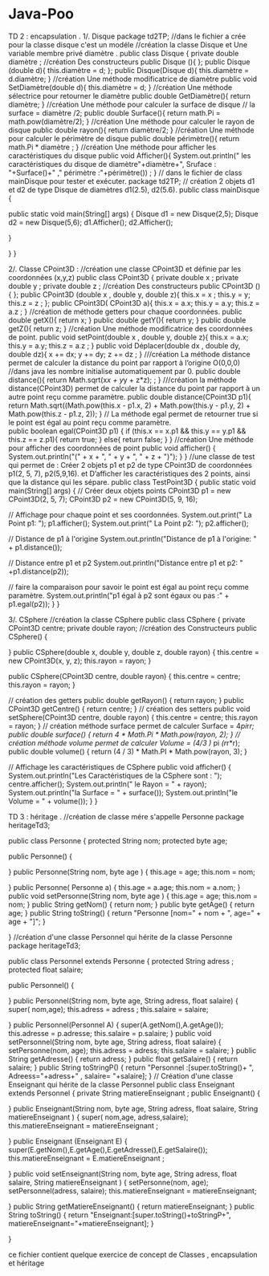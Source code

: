 # Java-Poo
 TD 2 : encapsulation .
1/. Disque 
package td2TP;
//dans le fichier a crée pour la classe disque c'est un modéle 
//création la classe Disque et Une variable membre privé diamètre .
public class  Disque {
   private double  diamètre ;
//création Des constructeurs 
public Disque (){
};
public Disque (double d){
   this.diamètre = d;
};
public Disque(Disque d){
     this.diamètre = d.diamètre;
}
//création Une méthode modificatrice de diamètre 
public void SetDiamètre(double d){
     this.diamètre = d;
}
//création Une méthode sélectrice pour retourner le diamètre 
public double  GetDiamètre(){
     return diamètre;
}
//création Une méthode  pour calculer la  surface de disque 
// la surface = diamètre /2;
public double  Surface(){
     return math.Pi = math.pow(diamètre/2);
}
 //création Une méthode  pour calculer le rayon de disque 
public double  rayon(){
     return diamètre/2;
}
//création Une méthode  pour calculer le périmètre de disque 
public double  périmètre(){
     return math.Pi * diamètre ;
}
//création Une méthode pour afficher les caractéristiques du disque
 public void  Afficher(){
     System.out.println(" les caractéristiques du disque de diamètre"+diamètre+", Sruface : "+Surface()+" ," périmètre :"+périmètre()) ;
}
//  dans le fichier de class mainDisque pour tester et exécuter.
package td2TP;
// création 2 objets d1 et d2 de type Disque de diamètres d1(2.5), d2(5.6). 
public class mainDisque {

public static void main(String[] args) {
		Disque d1 = new Disque(2,5);
		Disque d2 = new Disque(5,6);
             d1.Afficher();
             d2.Afficher();
		

}

  }
}





2/. Classe CPoint3D : 
//création une classe CPoint3D  et définie par les coordonnées (x,y,z) 
public class  CPoint3D {
   private double  x ;
   private double  y ;
   private double  z ;
//création Des constructeurs 
public CPoint3D (){
};
public CPoint3D (double x ,  double y,  double z){
      this.x = x ;
      this.y = y; 
      this.z = z ;
};
public CPoint3D( CPoint3D a){
     this.x = a.x;
     this.y = a.y;
     this.z = a.z ;
}
//création de méthode  getters pour chaque coordonnées.
public double  getX(){
     return x;
}
public double  getY(){
     return y;
}
public double  getZ(){
     return z;
}
//création Une méthode modificatrice des coordonnées  de point.
public void setPoint(double x ,  double y,  double z){
     this.x = a.x;
     this.y = a.y;
     this.z = a.z ;
}
public void Déplacer(double dx ,  double dy,  double dz){
      x += dx;
      y += dy;
      z += dz ;
}
///création La méthode distance permet de calculer la distance du point par rapport à l’origine 
O(0,0,0) 
//dans java les nombre initialise automatiquement par 0.
public double  distance(){
     return Math.sqrt(x*x + y*y + z*z); ;
}
///création la méthode distance(CPoint3D) permet de calculer la distance du point par rapport à 
un autre point reçu comme paramètre. 
public double  distance(CPoint3D p1){
     return Math.sqrt((Math.pow(this.x - p1.x, 2) +
        Math.pow(this.y - p1.y, 2) +
        Math.pow(this.z - p1.z, 2));
} 
// La méthode egal permet de retourner true si le point est égal au point reçu comme 
paramètre.  
public boolean egal(CPoint3D p1) {
   if (this.x == x.p1 && this.y == y.p1 &&  this.z == z.p1){
         return true;
    }
   else{
       return false;
   }
}
//création Une méthode  pour afficher des coordonnées  de point
 public void afficher() {
        System.out.println("(" + x + ", " + y + ", " + z + ")");
    }
}
//une classe de test qui permet de : 
Créer 2 objets p1 et p2 de type CPoint3D de coordonnées p1(2, 5, 7), p2(5,9,16). 
 et D’afficher les caractéristiques des 2 points, ainsi que la distance qui les sépare. 
public class TestPoint3D {
    public static void main(String[] args) {
// Créer deux objets  points
        CPoint3D p1 = new CPoint3D(2, 5, 7);
        CPoint3D p2 = new CPoint3D(5, 9, 16);

// Affichage pour chaque point et ses coordonnées.
        System.out.print(" La Point p1: ");
        p1.afficher();
        System.out.print(" La Point p2: ");
        p2.afficher();

// Distance de p1 à l'origine
        System.out.println("Distance de p1 à l'origine: " + p1.distance());

// Distance entre p1 et p2
        System.out.println("Distance entre p1 et p2: " +p1.distance(p2));

// faire la comparaison pour savoir le point est égal au point reçu comme paramètre.
        System.out.println("p1 égal à p2 sont égaux ou pas :" + p1.egal(p2));
    }
}





3/.  CSphere 
//création  la  classe CSphere 
public class CSphere {
    private CPoint3D centre;
    private double rayon;
//création   des Constructeurs
    public CSphere() {
    
  }
  public CSphere(double x, double y, double z, double rayon) {
        this.centre = new CPoint3D(x, y, z);
        this.rayon = rayon;
    }

  public CSphere(CPoint3D centre, double rayon) {
        this.centre = centre;
        this.rayon = rayon;
    }

// création  des  getters
    public double getRayon() { 
        return rayon; 
}
    public CPoint3D getCentre() { 
        return centre;
 }
//  création  des setters
    public void setSphere(CPoint3D centre, double rayon) {
        this.centre = centre;
        this.rayon = rayon;
    }
//    création  méthode surface   permet de calculer  Surface = 4*pi*r*r;
    public double surface() {
        return 4 * Math.Pi * Math.pow(rayon, 2);
    }
// création  méthode  volume  permet de calculer Volume = (4/3 )* pi *(r*r*r);
    public double volume() {
        return (4 / 3) * Math.PI * Math.pow(rayon, 3);
    }

// Affichage les  caractéristiques de  CSphere
    public void afficher() {
        System.out.println("Les Caractéristiques de la CSphere sont : ");
        centre.afficher();
        System.out.println(" le Rayon  = " + rayon);
        System.out.println("la Surface = " + surface());
        System.out.println("le Volume = " + volume());
    }
}

TD 3 : héritage . 
//création de classe mére s'appelle Personne 
package heritageTd3;

public class Personne {
	protected String nom;
	protected  byte age;
	
	
public  Personne() {
		
}
public  Personne(String nom, byte age ) {
		this.age = age;
		this.nom = nom;
		
}
public Personne( Personne a) {
		this.age = a.age;
		this.nom = a.nom;
	}
	public void setPersonne(String nom, byte age ) {
		this.age = age;
		this.nom = nom;
	}
	public String getNom() {
		return nom;
	}
	public byte getAge() {
		return age;
	}
	public String toString() {
		return "Personne [nom=" + nom + ", age=" + age + "]";
	}

}
//création d'une classe Personnel qui hérite de la classe Personne
package heritageTd3;

public class Personnel extends Personne {
	protected  String adress ;
	protected  float salaire;
	
	
public Personnel() {
		 
}
public Personnel(String nom, byte age,  String adress,  float salaire) {
		super( nom,age);
		this.adress = adress ;
		this.salaire = salaire;
		
}
public Personnel(Personnel A) {
		 super(A.getNom(),A.getAge());
                  this.adresse = p.adresse;
                  this.salaire = p.salaire;
	 }
       public void setPersonnel(String nom, byte age,  String adress,  float salaire) {
                setPersonne(nom, age);
		this.adress =  adress;
		this.salaire =  salaire;
	}
        public String  getAdresse() {
		return adress;
	}
       public float  getSalaire() {
		return salaire;
	}
     public String toStringP() {
		return "Personnel :[super.toString()+ ", Adreess="+adress+" , salaire= "+salaire];
	}
// Création d'une classe Enseignant qui hérite de la classe Personnel 
public class Enseignant extends Personnel {
   private String  matiereEnseignant ;
   public   Enseignant() {
		
   }
   public  Enseignant(String nom, byte age,  String adress,  float salaire, String  matiereEnseignant ) {
		super( nom,age, adress,salaire);
		this.matiereEnseignant = matiereEnseignant ;
		
}
         public Enseignant (Enseignant  E) {
		 super(E.getNom(),E.getAge(),E.getAdresse(),E.getSalaire());
                  this.matiereEnseignant = E.matiereEnseignant ;

}
      public void setEnseignant(String nom, byte age,  String adress,  float salaire,  String  matiereEnseignant ) {
                setPersonne(nom, age);
                 setPersonnel(adress, salaire);
		this.matiereEnseignant =  matiereEnseignant;
		
}
         public String getMatiereEnseignant() {
		return matiereEnseignant;
	}
         public String toString() {
		return "Enseignant:[super.toString()+toStringP+", matiereEnseignant="+matiereEnseignant];
	}

   





}

ce fichier contient quelque exercice de  concept de  Classes , encapsulation  et  héritage
